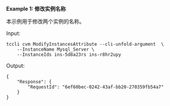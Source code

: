 **Example 1: 修改实例名称**

本示例用于修改两个实例的名称。

Input: 

```
tccli cvm ModifyInstancesAttribute --cli-unfold-argument  \
    --InstanceName Mysql_Server \
    --InstanceIds ins-5d8a23rs ins-r8hr2upy
```

Output: 
```
{
    "Response": {
        "RequestId": "6ef60bec-0242-43af-bb20-270359fb54a7"
    }
}
```

